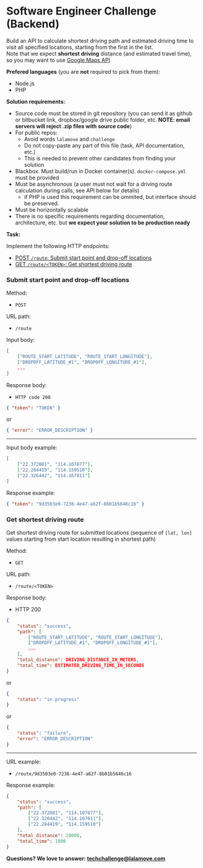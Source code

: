 # Software Engineer Challenge (Backend)

Build an API to calculate shortest driving path and estimated driving time to visit all specified locations, starting from the first in the list.  
Note that we expect **shortest driving** distance (and estimated travel time), so you may want to use [Google Maps API](https://developers.google.com/maps/)  

**Prefered languages** (you are **not** required to pick from them):
 - Node.js
 - PHP

**Solution requirements:**
 - Source code must be stored in git repository (you can send it as github or bitbucket link, dropbox/google drive public folder, etc. **NOTE: email servers will reject .zip files with source code**)
 - For public repos:
 	- Avoid words `lalamove` and `challenge`
	- Do not copy-paste any part of this file (task, API documentation, etc.)
	- This is needed to prevent other candidates from finding your solution
 - Blackbox. Must build/run in Docker container(s). `docker-compose.yml` must be provided
 - Must be asynchronous (a user must not wait for a driving route calculation during calls, see API below for details)
 	- if PHP is used this requirement can be ommited, but interface should be preserved.
 - Must be horizontally scalable
 - There is no specific requirements regarding documentation, architecture, etc. but **we expect your solution to be production ready**

**Task:**

Implement the following HTTP endpoints:

- [POST `/route`: Submit start point and drop-off locations](#submit-start-point-and-drop-off-locations)
- [GET `/route/<TOKEN>`: Get shortest driving route](#get-shortest-driving-route)

### Submit start point and drop-off locations

Method:  
 - `POST`

URL path:  
 - `/route`

Input body:  

```json
[
	["ROUTE_START_LATITUDE", "ROUTE_START_LONGITUDE"],
	["DROPOFF_LATITUDE_#1", "DROPOFF_LONGITUDE_#1"],
	...
]
```

Response body:  
 - `HTTP code 200`  

```json
{ "token": "TOKEN" }
```

or

```json
{ "error": "ERROR_DESCRIPTION" }
```

---

Input body example:

```json
[
	["22.372081", "114.107877"],
	["22.284419", "114.159510"],
	["22.326442", "114.167811"]
]
```

Response example:

```json
{ "token": "9d3503e0-7236-4e47-a62f-8b01b5646c16" }
```

### Get shortest driving route
Get shortest driving route for submitted locations (sequence of `[lat, lon]` values starting from start location resulting in shortest path)

Method:  
- `GET`

URL path:  
- `/route/<TOKEN>`

Response body:  
- HTTP 200  

```json
{
	"status": "success",
	"path": [
		["ROUTE_START_LATITUDE", "ROUTE_START_LONGITUDE"],
		["DROPOFF_LATITUDE_#1", "DROPOFF_LONGITUDE_#1"],
		...
	],
	"total_distance": DRIVING_DISTANCE_IN_METERS,
	"total_time": ESTIMATED_DRIVING_TIME_IN_SECONDS
}
```  
or  

```json
{
	"status": "in progress"
}
```  
or  

```json
{
	"status": "failure",
	"error": "ERROR_DESCRIPTION"
}
```

---

URL example:  
 - `/route/9d3503e0-7236-4e47-a62f-8b01b5646c16`

Response example:  
```json
{
	"status": "success",
	"path": [
		["22.372081", "114.107877"],
		["22.326442", "114.167811"],
		["22.284419", "114.159510"]
	],
	"total_distance": 20000,
	"total_time": 1800
}
```

**Questions? We love to answer: <techchallenge@lalamove.com>**
